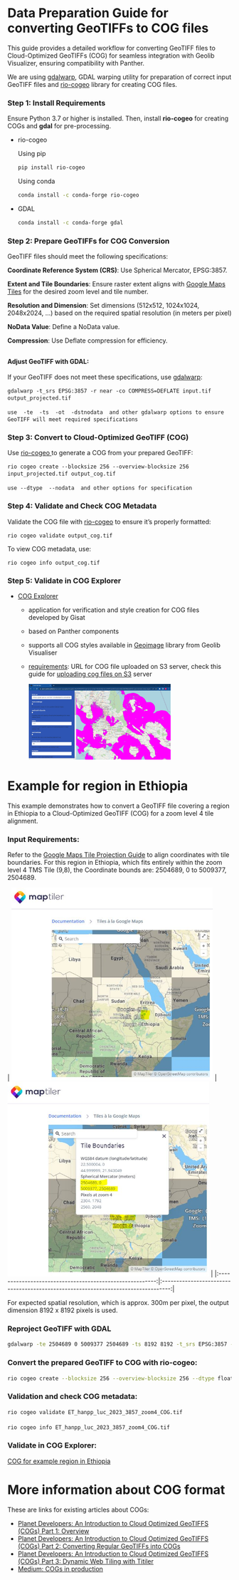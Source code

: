 # Data Preparation Guide for converting GeoTIFFs to COG files

This guide provides a detailed workflow for converting GeoTIFF files to Cloud-Optimized GeoTIFFs (COG) for seamless integration with Geolib Visualizer, ensuring compatibility with Panther.

We are using [gdalwarp](https://gdal.org/en/latest/programs/gdalwarp.html), GDAL warping utility for preparation of correct input GeoTIFF files and [rio-cogeo](https://cogeotiff.github.io/rio-cogeo/) library for creating COG files.

### Step 1: Install Requirements
Ensure Python 3.7 or higher is installed. Then, install **rio-cogeo** for creating COGs and **gdal** for pre-processing.


- rio-cogeo

  Using pip
  ```bash
  pip install rio-cogeo
  ```
  Using conda
  ```bash
  conda install -c conda-forge rio-cogeo
  ```
- GDAL
  ```bash
  conda install -c conda-forge gdal
  ```

### Step 2: Prepare GeoTIFFs for COG Conversion
GeoTIFF files should meet the following specifications:

**Coordinate Reference System (CRS)**: Use Spherical Mercator, EPSG:3857.

**Extent and Tile Boundaries**: Ensure raster extent aligns with [Google Maps Tiles](https://docs.maptiler.com/google-maps-coordinates-tile-bounds-projection)
for the desired zoom level and tile number.

**Resolution and Dimension**: 
Set dimensions (512x512, 1024x1024, 2048x2024, ...) based on the required spatial resolution (in meters per pixel)

**NoData Value**: Define a NoData value.

**Compression**: Use Deflate compression for efficiency.
##

#### Adjust GeoTIFF with GDAL:

If your GeoTIFF does not meet these specifications, use [gdalwarp](https://gdal.org/en/latest/programs/gdalwarp.html):

```
gdalwarp -t_srs EPSG:3857 -r near -co COMPRESS=DEFLATE input.tif output_projected.tif

use  -te  -ts  -ot  -dstnodata  and other gdalwarp options to ensure GeoTIFF will meet required specifications
```

### Step 3: Convert to Cloud-Optimized GeoTIFF (COG)
Use [rio-cogeo ](https://cogeotiff.github.io/rio-cogeo/CLI/) to generate a COG from your prepared GeoTIFF:

```
rio cogeo create --blocksize 256 --overview-blocksize 256 input_projected.tif output_cog.tif

use --dtype  --nodata  and other options for specification
```

### Step 4: Validate and Check COG Metadata
Validate the COG file with [rio-cogeo](https://cogeotiff.github.io/rio-cogeo/CLI/) to ensure it’s properly formatted:
```
rio cogeo validate output_cog.tif
```
To view COG metadata, use:
```
rio cogeo info output_cog.tif
```

### Step 5: Validate in COG Explorer
- [COG Explorer](https://gisat-panther.github.io/app-gisat-cog-explorer/)
  - application for verification and style creation for COG files developed by Gisat
  - based on Panther components
  - supports all COG styles available in [Geoimage](./geoimage/src/geoimage/README.md) library from Geolib Visualiser
  - <ins>requirements</ins>: URL for COG file uploaded on S3 server, check this guide for [uploading cog files on S3](guideForS3.md) server

    <img src = "/images/gisat_cog_explorer.jpg" width = "70%">


# Example for region in Ethiopia
This example demonstrates how to convert a GeoTIFF file covering a region in Ethiopia to a Cloud-Optimized GeoTIFF (COG) for a zoom level 4 tile alignment.

### Input Requirements:
Refer to the [Google Maps Tile Projection Guide](https://docs.maptiler.com/google-maps-coordinates-tile-bounds-projection/#4/16.84/26.01) to align coordinates with tile boundaries. For this region in Ethiopia, which fits entirely within the zoom level 4 TMS Tile (9,8), the Coordinate bounds are: 2504689, 0 to 5009377, 2504689. 

| <img src="/images/Ethiopia_region_maptiler_zoom4_1.jpg" alt="Example region" width="90%"> | <img src="/images/Ethiopia_region_maptiler_zoom4_2.jpg" alt="Coordinate bounds" width="90%"> |
    |:--------------------------------------------------------:|:---------------------------------------------------------------------------------:|


For expected spatial resolution, which is approx. 300m per pixel, the output dimension 8192 x 8192 pixels is used.

### Reproject GeoTIFF with GDAL

```bash
gdalwarp -te 2504689 0 5009377 2504689 -ts 8192 8192 -t_srs EPSG:3857 -ot Float32 -dstnodata -200 -r near -co COMPRESS=DEFLATE -co BIGTIFF=YES  ET_hanpp_luc_2023.tif ET_hanpp_luc_2023_3857_zoom4.tif
  ```
### Convert the prepared GeoTIFF to COG with rio-cogeo:

```bash
rio cogeo create --blocksize 256 --overview-blocksize 256 --dtype float32 --nodata -200 ET_hanpp_luc_2023_3857_zoom4.tif ET_hanpp_luc_2023_3857_zoom4_COG.tif
  ```
### Validation and check COG metadata:

```bash
rio cogeo validate ET_hanpp_luc_2023_3857_zoom4_COG.tif

rio cogeo info ET_hanpp_luc_2023_3857_zoom4_COG.tif
  ```
### Validate in COG Explorer:
[COG for example region in Ethiopia](https://gisat-panther.github.io/app-gisat-cog-explorer/?cogUrl=https%3A%2F%2Fgisat-gis.eu-central-1.linodeobjects.com%2FLuisa_COG_testy%2FET_hanpp_luc_2023_flipped_3857_zoom4_COG.tif&useAutoRange=false&lon=40.05178627107696&lat=12.90097768896166&boxRange=2029256.5862873467&useSingleColor=true&useChannel=1)


# More information about COG format

These are links for existing articles about COGs:
- [Planet Developers: An Introduction to Cloud Optimized GeoTIFFS (COGs) Part 1: Overview](https://developers.planet.com/docs/planetschool/an-introduction-to-cloud-optimized-geotiffs-cogs-part-1-overview/)
- [Planet Developers: An Introduction to Cloud Optimized GeoTIFFS (COGs) Part 2: Converting Regular GeoTIFFs into COGs](https://developers.planet.com/docs/planetschool/an-introduction-to-cloud-optimized-geotiffs-cogs-part-2-converting-regular-geotiffs-into-cogs/)
- [Planet Developers: An Introduction to Cloud Optimized GeoTIFFS (COGs) Part 3: Dynamic Web Tiling with Titiler](https://developers.planet.com/docs/planetschool/an-introduction-to-cloud-optimized-geotiffs-cogs-part-3-dynamic-web-tiling-with-titiler/)
- [Medium: COGs in production](https://sean-rennie.medium.com/cogs-in-production-e9a42c7f54e4)

